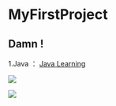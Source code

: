 # MyFirstProject
## Damn !

1.Java ： [Java Learning](https://github.com/Thankusorry/MyFirstProject/tree/Java-Learning)

![](https://liwenjunpictures.oss-cn-shenzhen.aliyuncs.com/202410071627286.png)


![](https://liwenjunpictures.oss-cn-shenzhen.aliyuncs.com/-5caiw0mdhkc1j4qf.gif)

